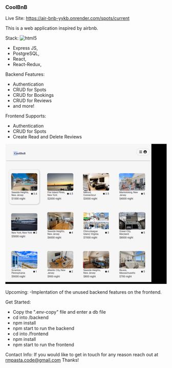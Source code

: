 ### CoolBnB

Live Site: https://air-bnb-yykb.onrender.com/spots/current

This is a web application inspired by airbnb.

Stack:
![html5](https://github.com/RMPasta/AirBnB-Clone/assets/107484881/de294ad9-fa73-4183-a5de-cb2998f31f03)
- Express JS,
- PostgreSQL,
- React,
- React-Redux,

Backend Features:
- Authentication
- CRUD for Spots
- CRUD for Bookings
- CRUD for Reviews
- and more!

Frontend Supports:
- Authentication
- CRUD for Spots
- Create Read and Delete Reviews

![](https://github.com/RMPasta/AirBnB-Clone/blob/main/frontend/src/assets/ezgif.com-gif-maker.gif)

Upcoming:
-Implentation of the unused backend features on the frontend.

Get Started:
- Copy the ".env-copy" file and enter a db file
- cd into /backend
- npm install
- npm start to run the backend
- cd into /frontend
- npm install
- npm start to run the frontend

Contact Info:
If you would like to get in touch for any reason reach out at rmpasta.code@gmail.com
Thanks!
